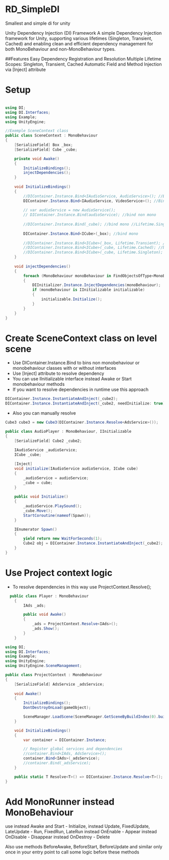 # RD_SimpleDI
Smallest and simple di for unity

Unity Dependency Injection (DI) Framework
A simple Dependency Injection framework for Unity, supporting various lifetimes (Singleton, Transient, Cached) and enabling clean and efficient dependency management for both MonoBehaviour and non-MonoBehaviour types.

##Features
Easy Dependency Registration and Resolution
Multiple Lifetime Scopes: Singleton, Transient, Cached
Automatic Field and Method Injection via [Inject] attribute

# Setup

```C#

using DI;
using DI.Interfaces;
using Example;
using UnityEngine;

//Exemple SceneContext class
public class SceneContext : MonoBehaviour
{
    [SerializeField] Box _box;
    [SerializeField] Cube _cube;

    private void Awake()
    {
        InitializeBindings();
        injectDependencies();
    }
    
    void InitializeBindings()
    {
        //DIContainer.Instance.Bind<IAudioService, AudioService>(); //Bind non mono
        DIContainer.Instance.Bind<IAudioService, VideoService>(); //Bind non mono
        
        // var audioService = new AudioService();
        // DIContainer.Instance.Bind(audioService); //bind non mono
        
        //DIContainer.Instance.Bind(_cube); //bind mono //Lifetime.Singleton by default
        
        DIContainer.Instance.Bind<ICube>(_box); //bind mono
       
        //DIContainer.Instance.Bind<ICube>(_box, Lifetime.Transient); //bind mono
        //DIContainer.Instance.Bind<ICube>(_cube, Lifetime.Cached); //bind mono
        //DIContainer.Instance.Bind<ICube>(_cube, Lifetime.Singleton); //bind mono
    }
    
    void injectDependencies()
    {
        foreach (MonoBehaviour monoBehaviour in FindObjectsOfType<MonoBehaviour>(true))
        {
            DIInitializer.Instance.InjectDependencies(monoBehaviour);
            if (monoBehaviour is IInitializable initializable)
            {
                initializable.Initialize();
            }
        }
    }
}
```

# Create SceneContext class on level scene
- Use DIContainer.Instance.Bind to bins non monobehaviour or monobehaviour classes with or without interfaces
- Use [Inject] attribute to resolve dependency
- You can use IInitializable interface instead Awake or Start monobehaviour methods
- If you want to resolve dependencies in runtime use this approach
  
```C#
DIContainer.Instance.InstantiateAndInject(_cube2);
DIContainer.Instance.InstantiateAndInject(_cube2, needInitialize: true);
```

- Also you can manually resolve

```C#
Cube3 cube3 = new Cube3(DIContainer.Instance.Resolve<AdsService>());
```

```C#
public class AudioPlayer : MonoBehaviour, IInitializable
{
    [SerializeField] Cube2 _cube2;
    
    IAudioService _audioService;
    ICube _cube;

    [Inject]
    void initialize(IAudioService audioService, ICube cube)
    {
        _audioService = audioService;
        _cube = cube;
    }
    
    public void Initialize()
    {
        _audioService.PlaySound();
        _cube.Move();
        StartCoroutine(nameof(Spawn));
    }

    IEnumerator Spawn()
    {
        yield return new WaitForSeconds(1);
        Cube2 obj = DIContainer.Instance.InstantiateAndInject(_cube2);
    }
}
```

# Use Project context logic

- To resolve dependencies in this way use ProjectContext.Resolve<IAds>();
  
```C#
  public class Player : MonoBehaviour
    {
        IAds _ads;

        public void Awake()
        {
            _ads = ProjectContext.Resolve<IAds>();
            _ads.Show();
        }
    }
```

```C#
using DI;
using DI.Interfaces;
using Example;
using UnityEngine;
using UnityEngine.SceneManagement;

public class ProjectContext : MonoBehaviour
{
    [SerializeField] AdsService _adsService; 
    
    void Awake()
    {
        InitializeBindings();
        DontDestroyOnLoad(gameObject);

        SceneManager.LoadScene(SceneManager.GetSceneByBuildIndex(0).buildIndex + 1);
    }

    void InitializeBindings()
    {
        var container = DIContainer.Instance;

        // Register global services and dependencies
        //container.Bind<IAds, AdsService>();
        container.Bind<IAds>(_adsService);
        //container.Bind(_adsService);
    }

    public static T Resolve<T>() => DIContainer.Instance.Resolve<T>();
}
```

# Add MonoRunner instead MonoBehaviour
use instead Awake and Start - Initialize,
instead Update, FixedUpdate, LateUpdate - Run, FixedRun, LateRun
instead OnEnable - Appear
instead OnDisable - Disappear
instead OnDestroy - Delete

Also use methods BeforeAwake, BeforeStart, BeforeUpdate and similar only once in your entry point to call some logic before these methods

